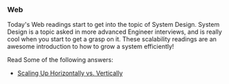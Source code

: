 ### Web

Today's Web readings start to get into the topic of System Design. System Design is a topic asked in more advanced Engineer interviews, and is really cool when you start to get a grasp on it. These scalability readings are an awesome introduction to how to grow a system efficiently!

Read Some of the following answers:

* [Scaling Up Horizontally vs. Vertically](https://stackoverflow.com/questions/11707879/difference-between-scaling-horizontally-and-vertically-for-databases)